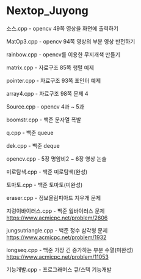 # Nextop_Juyong

소스.cpp - opencv 49쪽 영상을 화면에 출력하기

MatOp3.cpp - opencv 94쪽 영상의 부분 영상 반전하기

rainbow.cpp - opencv를 이용한 무지개색 만들기

matrix.cpp - 자료구조 85쪽 행렬 예제

pointer.cpp - 자료구조 93쪽 포인터 예제

array4.cpp - 자료구조 98쪽 문제 4

Source.cpp - opencv 4과 ~ 5과 

boomstr.cpp - 백준 문자열 폭발

q.cpp - 백준 queue

dek.cpp - 백준 deque

opencv.cpp - 5장 명암비2 ~ 6장 영상 논술

미로탐색.cpp - 백준 미로탐색(완성)

토마토.cpp - 백준 토마토(미완성)

eraser.cpp - 정보올림피아드 지우개 문제

지렁이바이러스.cpp - 백준 웜바이러스 문제 https://www.acmicpc.net/problem/2606

jungsutriangle.cpp - 백준 정수 삼각형 문제 https://www.acmicpc.net/problem/1932

longseq.cpp - 백준 가장 긴 증가하는 부분 수열(미완성) https://www.acmicpc.net/problem/11053

기능개발.cpp - 프로그래머스 큐/스택 기능개발

